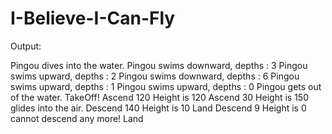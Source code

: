 # I-Believe-I-Can-Fly

Output:

Pingou dives into the water.
Pingou swims downward, depths : 3
Pingou swims upward, depths : 2
Pingou swims downward, depths : 6
Pingou swims upward, depths : 1
Pingou swims upward, depths : 0
Pingou gets out of the water.
TakeOff!
Ascend 120
Height is 120
Ascend 30
Height is 150
glides into the air.
Descend 140
Height is 10
Land
Descend 9
Height is 0
cannot descend any more!
Land
